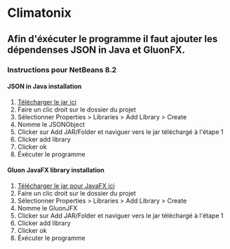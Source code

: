 # Climatonix

## Afin d'éxécuter le programme il faut ajouter les dépendenses JSON in Java et GluonFX.

### Instructions pour NetBeans 8.2

#### JSON in Java installation

1. [Télécharger le jar ici](https://repo1.maven.org/maven2/org/json/json/20190722/json-20190722.jar)
2. Faire un clic droit sur le dossier du projet
3. Sélectionner Properties > Libraries > Add Library > Create
4. Nomme le JSONObject
5. Clicker sur Add JAR/Folder et naviguer vers le jar téléchargé à l'étape 1
6. Clicker add library
7. Clicker ok
8. Éxécuter le programme

#### Gluon JavaFX library installation

1. [Télécharger le jar pour JavaFX ici](https://nexus.gluonhq.com/nexus/content/repositories/releases/com/gluonhq/charm-glisten/4.4.1/charm-glisten-4.4.1.jar)
2. Faire un clic droit sur le dossier du projet
3. Sélectionner Properties > Libraries > Add Library > Create
4. Nomme le GluonJFX
5. Clicker sur Add JAR/Folder et naviguer vers le jar téléchargé à l'étape 1
6. Clicker add library
7. Clicker ok
8. Éxécuter le programme
